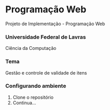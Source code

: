 # Programação Web
Projeto de Implementação - Programação Web


### Universidade Federal de Lavras
Ciência da Computação

### Tema
Gestão e controle de validade de itens


### Configurando ambiente
1. Clone o repositório
2. Continua...
